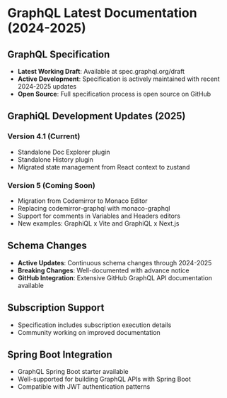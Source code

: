 # GraphQL Latest Documentation (2024-2025)

## GraphQL Specification
- **Latest Working Draft**: Available at spec.graphql.org/draft
- **Active Development**: Specification is actively maintained with recent 2024-2025 updates
- **Open Source**: Full specification process is open source on GitHub

## GraphiQL Development Updates (2025)
### Version 4.1 (Current)
- Standalone Doc Explorer plugin
- Standalone History plugin  
- Migrated state management from React context to zustand

### Version 5 (Coming Soon)
- Migration from Codemirror to Monaco Editor
- Replacing codemirror-graphql with monaco-graphql
- Support for comments in Variables and Headers editors
- New examples: GraphiQL x Vite and GraphiQL x Next.js

## Schema Changes
- **Active Updates**: Continuous schema changes through 2024-2025
- **Breaking Changes**: Well-documented with advance notice
- **GitHub Integration**: Extensive GitHub GraphQL API documentation available

## Subscription Support
- Specification includes subscription execution details
- Community working on improved documentation

## Spring Boot Integration
- GraphQL Spring Boot starter available
- Well-supported for building GraphQL APIs with Spring Boot
- Compatible with JWT authentication patterns